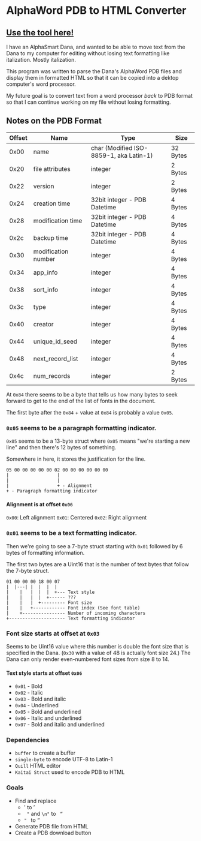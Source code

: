 # AlphaWord PDB to HTML Converter

## [Use the tool here!](https://rattiecode.github.io/alphaword_pdb_to_html/)

I have an AlphaSmart Dana, and wanted to be able to move text from the Dana to my computer for editing without losing text formatting like italization. Mostly italization.

This program was written to parse the Dana's AlphaWord PDB files and display them in formatted HTML so that it can be copied into a dektop computer's word processor.

My future goal is to convert text from a word processor _back_ to PDB format so that I can continue working on my file without losing formatting.

## Notes on the PDB Format

| Offset | Name                | Type                                    | Size     |
| ------ | ------------------- | --------------------------------------- | -------- |
| 0x00   | name                | char (Modified ISO-8859-1, aka Latin-1) | 32 Bytes |
| 0x20   | file attributes     | integer                                 | 2 Bytes  |
| 0x22   | version             | integer                                 | 2 Bytes  |
| 0x24   | creation time       | 32bit integer - PDB Datetime            | 4 Bytes  |
| 0x28   | modification time   | 32bit integer - PDB Datetime            | 4 Bytes  |
| 0x2c   | backup time         | 32bit integer - PDB Datetime            | 4 Bytes  |
| 0x30   | modification number | integer                                 | 4 Bytes  |
| 0x34   | app_info            | integer                                 | 4 Bytes  |
| 0x38   | sort_info           | integer                                 | 4 Bytes  |
| 0x3c   | type                | integer                                 | 4 Bytes  |
| 0x40   | creator             | integer                                 | 4 Bytes  |
| 0x44   | unique_id_seed      | integer                                 | 4 Bytes  |
| 0x48   | next_record_list    | integer                                 | 4 Bytes  |
| 0x4c   | num_records         | integer                                 | 2 Bytes  |

At `0x84` there seems to be a byte that tells us how many bytes to seek forward to get to the end of the list of fonts in the document.

The first byte after the `0x84` + value at `0x84` is probably a value `0x05`.

### `0x05` seems to be a paragraph formatting indicator.

`0x05` seems to be a 13-byte struct where `0x05` means "we're starting a new line" and then there's 12 bytes of something.

Somewhere in here, it stores the justification for the line.

```
05 00 00 00 00 00 02 00 00 00 00 00 00
|                  |
|                  |
|                  + - Alignment
+ - Paragraph formatting indicator
```

#### Alignment is at offset `0x06`

`0x00`: Left alignment
`0x01`: Centered
`0x02`: Right alignment

### `0x01` seems to be a text formatting indicator.

Then we're going to see a 7-byte struct starting with `0x01` followed by 6 bytes of formatting information.

The first two bytes are a Uint16 that is the number of text bytes that follow the 7-byte struct.

```
01 00 00 00 18 00 07
|  |---| |  |  |  |
|    |   |  |  |  +--- Text style
|    |   |  |  +------ ???
|    |   |  +--------- Font size
|    |   +------------ Font index (See font table)
|    +---------------- Number of incoming characters
+--------------------- Text formatting indicator
```

### Font size starts at offset at `0x03`

Seems to be Uint16 value where this number is double the font size that is specified in the Dana. (`0x30` with a value of 48 is actually font size 24.) The Dana can only render even-numbered font sizes from size 8 to 14.

#### Text style starts at offset `0x06`

- `0x01` - Bold
- `0x02` - Italic
- `0x03` - Bold and italic
- `0x04` - Underlined
- `0x05` - Bold and underlined
- `0x06` - Italic and underlined
- `0x07` - Bold and italic and underlined

### Dependencies

- `buffer` to create a buffer
- `single-byte` to encode UTF-8 to Latin-1
- `Quill` HTML editor
- `Kaitai Struct` used to encode PDB to HTML

### Goals

- Find and replace
  - ' to ’
  - ` "` and `\n"` to ` “`
  - `" ` to `” `
- Generate PDB file from HTML
- Create a PDB download button
